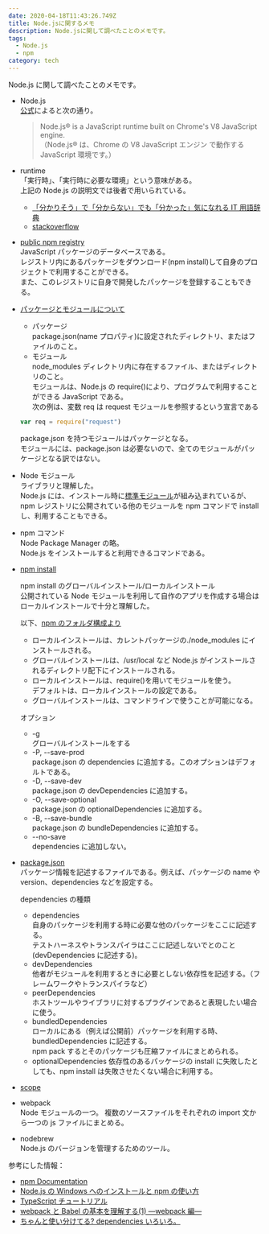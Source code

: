 ```yaml
---
date: 2020-04-18T11:43:26.749Z
title: Node.jsに関するメモ
description: Node.jsに関して調べたことのメモです。
tags:
  - Node.js
  - npm
category: tech
---
```


Node.js に関して調べたことのメモです。

- Node.js\
  [公式](https://nodejs.org/en/)によると次の通り。

  > Node.js® is a JavaScript runtime built on Chrome's V8 JavaScript engine.\
  > （Node.js® は、Chrome の V8 JavaScript エンジン で動作する JavaScript 環境です。）

- runtime\
  「実行時」、「実行時に必要な環境」という意味がある。\
  上記の Node.js の説明文では後者で用いられている。

  - [「分かりそう」で「分からない」でも「分かった」気になれる IT 用語辞典](https://wa3.i-3-i.info/word13464.html)
  - [stackoverflow](https://stackoverflow.com/questions/3900549/what-is-runtime/3900561)

- [public npm registry](https://docs.npmjs.com/about-the-public-npm-registry)\
  JavaScript パッケージのデータベースである。\
  レジストリ内にあるパッケージをダウンロード(npm install)して自身のプロジェクトで利用することができる。\
  また、このレジストリに自身で開発したパッケージを登録することもできる。
- [パッケージとモジュールについて](https://docs.npmjs.com/about-packages-and-modules)

  - パッケージ\
    package.json(name プロパティ)に設定されたディレクトリ、またはファイルのこと。
  - モジュール\
    node_modules ディレクトリ内に存在するファイル、またはディレクトリのこと。\
    モジュールは、Node.js の require()により、プログラムで利用することができる JavaScript である。\
    次の例は、変数 req は request モジュールを参照するという宣言である

  ```javascript
  var req = require("request")
  ```

  package.json を持つモジュールはパッケージとなる。\
  モジュールには、package.json は必要ないので、全てのモジュールがパッケージとなる訳ではない。

- Node モジュール\
  ライブラリと理解した。\
  Node.js には、インストール時に[標準モジュール](https://nodejs.org/api/index.html)が組み込まれているが、\
  npm レジストリに公開されている他のモジュールを npm コマンドで install し、利用することもできる。
- npm コマンド\
  Node Package Manager の略。\
  Node.js をインストールすると利用できるコマンドである。
- [npm install](https://docs.npmjs.com/cli-commands/install.html)

  npm install のグローバルインストール/ローカルインストール\
  公開されている Node モジュールを利用して自作のアプリを作成する場合はローカルインストールで十分と理解した。

  以下、[npm のフォルダ構成より](https://docs.npmjs.com/files/folders)

  - ローカルインストールは、カレントパッケージの./node_modules にインストールされる。
  - グローバルインストールは、/usr/local など Node.js がインストールされるディレクトリ配下にインストールされる。
  - ローカルインストールは、require()を用いてモジュールを使う。\
    デフォルトは、ローカルインストールの設定である。
  - グローバルインストールは、コマンドラインで使うことが可能になる。

  オプション

  - \-g\
    グローバルインストールをする
  - \-P, --save-prod\
    package.json の dependencies に追加する。このオプションはデフォルトである。
  - \-D, --save-dev\
    package.json の devDependencies に追加する。
  - \-O, --save-optional\
    package.json の optionalDependencies に追加する。
  - \-B, --save-bundle\
    package.json の bundleDependencies に追加する。
  - \--no-save\
    dependencies に追加しない。

- [package.json](https://docs.npmjs.com/files/package.json.html)\
  パッケージ情報を記述するファイルである。例えば、パッケージの name や version、dependencies などを設定する。

  dependencies の種類

  - dependencies\
    自身のパッケージを利用する時に必要な他のパッケージをここに記述する。\
    テストハーネスやトランスパイラはここに記述しないでとのこと(devDependencies に記述する)。
  - devDependencies\
    他者がモジュールを利用するときに必要としない依存性を記述する。（フレームワークやトランスパイラなど）
  - peerDependencies\
    ホストツールやライブラリに対するプラグインであると表現したい場合に使う。
  - bundledDependencies\
    ローカルにある（例えば公開前）パッケージを利用する時、bundledDependencies に記述する。\
    npm pack するとそのパッケージも圧縮ファイルにまとめられる。
  - optionalDependencies 依存性のあるパッケージの install に失敗したとしても、npm install は失敗させたくない場合に利用する。

- [scope](https://docs.npmjs.com/misc/scope)
- webpack\
  Node モジュールの一つ。 複数のソースファイルをそれぞれの import 文から一つの js ファイルにまとめる。
- nodebrew\
  Node.js のバージョンを管理するためのツール。

参考にした情報：

- [npm Documentation](https://docs.npmjs.com/)
- [Node.js の Windows へのインストールと npm の使い方](http://yohshiy.blog.fc2.com/blog-category-35.html)
- [TypeScript チュートリアル](https://qiita.com/EBIHARA_kenji/items/31b7c1c62426bdabd263)
- [webpack と Babel の基本を理解する(1) ―webpack 編―](https://qiita.com/koedamon/items/3e64612d22f3473f36a4)
- [ちゃんと使い分けてる? dependencies いろいろ。](https://qiita.com/cognitom/items/acc3ffcbca4c56cf2b95)

